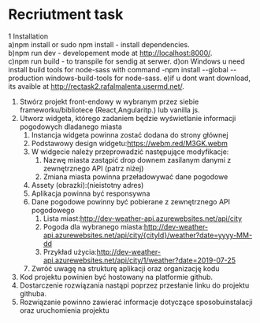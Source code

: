 # Recriutment task

1 Installation  
    a)npm install or sudo npm install - install dependencies.  
    b)npm run dev - developement mode at <http://localhost:8000/>.  
    c)npm run build - to transpile for sendig at serwer.
    d)on Windows u need install build tools for node-sass with command -npm install --global --production windows-build-tools for node-sass.
    e)if u dont want download, its avaible at <http://rectask2.rafalmalenta.usermd.net/>.

1. Stwórz projekt front-endowy w wybranym przez siebie frameworku/bibliotece
(React,Angularitp.) lub vanilla js.</li>
2. Utworz widgeta, którego zadaniem będzie wyświetlanie informacji pogodowych dladanego miasta
    1. Instancja widgeta powinna zostać dodana do strony głównej
    2. Podstawowy design widgetu:<https://webm.red/M3GK.webm>
    3. W widgecie należy przeprowadzić następujące modyfikacje:
        1. Nazwę miasta zastąpić drop downem zasilanym danymi z zewnętrznego API (patrz niżej)
        2. Zmiana miasta powinna przeładowywać dane pogodowe
    4. Assety (obrazki):(nieistotny adres)
    5. Aplikacja powinna być responsywna
    6. Dane pogodowe powinny być pobierane z zewnętrznego API pogodowego
        1. Lista miast:<http://dev-weather-api.azurewebsites.net/api/city>
        2. Pogoda dla wybranego miasta:<http://dev-weather-api.azurewebsites.net/api/city/{cityId}/weather?date=yyyy-MM-dd>
        3. Przykład użycia:<http://dev-weather-api.azurewebsites.net/api/city/1/weather?date=2019-07-25>
    7. Zwróć uwagę na strukturę aplikacji oraz organizację kodu
3. Kod projektu powinien być hostowany na platformie github.
4. Dostarczenie rozwiązania nastąpi poprzez przesłanie linku do projektu githuba.
5. Rozwiązanie powinno zawierać informacje dotyczące sposobuinstalacji oraz uruchomienia projektu

